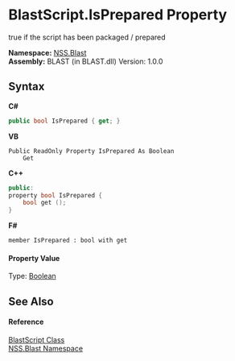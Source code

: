 # BlastScript.IsPrepared Property 
 

true if the script has been packaged / prepared

**Namespace:**&nbsp;<a href="88b55311-4a89-0894-e27a-e157e443c7f7.md">NSS.Blast</a><br />**Assembly:**&nbsp;BLAST (in BLAST.dll) Version: 1.0.0

## Syntax

**C#**<br />
``` C#
public bool IsPrepared { get; }
```

**VB**<br />
``` VB
Public ReadOnly Property IsPrepared As Boolean
	Get
```

**C++**<br />
``` C++
public:
property bool IsPrepared {
	bool get ();
}
```

**F#**<br />
``` F#
member IsPrepared : bool with get

```


#### Property Value
Type: <a href="https://docs.microsoft.com/dotnet/api/system.boolean" target="_blank" rel="noopener noreferrer">Boolean</a>

## See Also


#### Reference
<a href="701ebde6-515e-1fd5-a11a-526716112a12.md">BlastScript Class</a><br /><a href="88b55311-4a89-0894-e27a-e157e443c7f7.md">NSS.Blast Namespace</a><br />